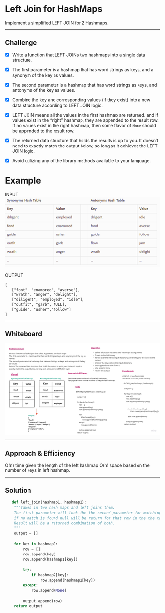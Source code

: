 # Left Join for HashMaps

Implement a simplified LEFT JOIN for 2 Hashmaps.

---
## Challenge 
- [x] Write a function that LEFT JOINs two hashmaps into a single data structure.
- [x] The first parameter is a hashmap that has word strings as keys, and a synonym of the key as values.
- [x] The second parameter is a hashmap that has word strings as keys, and antonyms of the key as values.
- [x] Combine the key and corresponding values (if they exist) into a new data structure according to LEFT JOIN logic.
- [x] LEFT JOIN means all the values in the first hashmap are returned, and if values exist in the “right” hashmap, they are appended to the result row. If no values exist in the right hashmap, then some flavor of `None` should be appended to the result row.
- [x] The returned data structure that holds the results is up to you. It doesn’t need to exactly match the output below, so long as it achieves the LEFT JOIN logic.
- [x] Avoid utilizing any of the library methods available to your language.



# Example
INPUT
![](../hashmap-left-join/assets/input.png)

OUTPUT

```
[
   ["font", "enamored", "averse"],
   ["wrath", "anger", "delight"],
   ["diligent", "employed", "idle"],
   ["outfit", "garb", NULL],
   ["guide", "usher","follow"]
]

```
---

## Whiteboard

![](../hashmap-left-join/assets/hashmap_lefjoin.jpg)


---
## Approach & Efficiency


O(n) time given the length of the left hashmap
O(n) space based on the number of keys in left hashmap.

---

## Solution
```py
   def left_join(hashmap1, hashmap2):
    """Takes in two hash maps and left joins them. 
    The first parameter will look the the second parameter for matching keys and get those values, 
    if no match is found null will be return for that row in the the table. 
    Result will be a returned combination of both.
    """
    output = []

    for key in hashmap1:
        row = []
        row.append(key)
        row.append(hashmap1[key])

        try:
            if hashmap2[key]:
                row.append(hashmap2[key])
        except:
            row.append(None)

        output.append(row)
    return output
``` 


